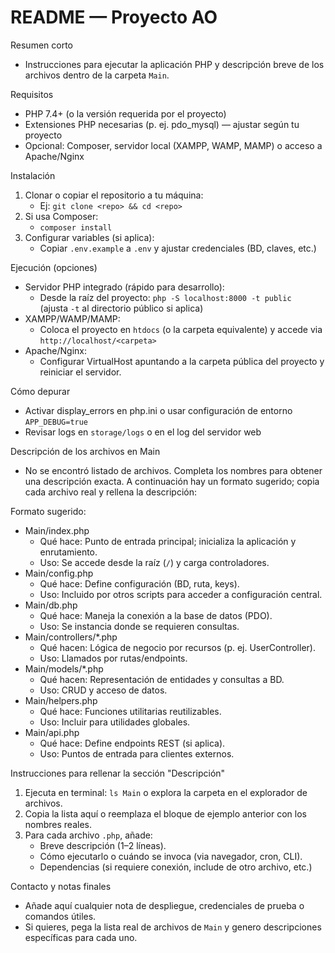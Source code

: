 # README — Proyecto AO

Resumen corto
- Instrucciones para ejecutar la aplicación PHP y descripción breve de los archivos dentro de la carpeta `Main`.

Requisitos
- PHP 7.4+ (o la versión requerida por el proyecto)
- Extensiones PHP necesarias (p. ej. pdo_mysql) — ajustar según tu proyecto
- Opcional: Composer, servidor local (XAMPP, WAMP, MAMP) o acceso a Apache/Nginx

Instalación
1. Clonar o copiar el repositorio a tu máquina:
    - Ej: `git clone <repo> && cd <repo>`
2. Si usa Composer:
    - `composer install`
3. Configurar variables (si aplica):
    - Copiar `.env.example` a `.env` y ajustar credenciales (BD, claves, etc.)

Ejecución (opciones)
- Servidor PHP integrado (rápido para desarrollo):
  - Desde la raíz del proyecto: `php -S localhost:8000 -t public`  
     (ajusta `-t` al directorio público si aplica)
- XAMPP/WAMP/MAMP:
  - Coloca el proyecto en `htdocs` (o la carpeta equivalente) y accede via `http://localhost/<carpeta>`
- Apache/Nginx:
  - Configurar VirtualHost apuntando a la carpeta pública del proyecto y reiniciar el servidor.

Cómo depurar
- Activar display_errors en php.ini o usar configuración de entorno `APP_DEBUG=true`
- Revisar logs en `storage/logs` o en el log del servidor web

Descripción de los archivos en Main
- No se encontró listado de archivos. Completa los nombres para obtener una descripción exacta. A continuación hay un formato sugerido; copia cada archivo real y rellena la descripción:

Formato sugerido:
- Main/index.php
  - Qué hace: Punto de entrada principal; inicializa la aplicación y enrutamiento.
  - Uso: Se accede desde la raíz (`/`) y carga controladores.
- Main/config.php
  - Qué hace: Define configuración (BD, ruta, keys).
  - Uso: Incluido por otros scripts para acceder a configuración central.
- Main/db.php
  - Qué hace: Maneja la conexión a la base de datos (PDO).
  - Uso: Se instancia donde se requieren consultas.
- Main/controllers/*.php
  - Qué hacen: Lógica de negocio por recursos (p. ej. UserController).
  - Uso: Llamados por rutas/endpoints.
- Main/models/*.php
  - Qué hacen: Representación de entidades y consultas a BD.
  - Uso: CRUD y acceso de datos.
- Main/helpers.php
  - Qué hace: Funciones utilitarias reutilizables.
  - Uso: Incluir para utilidades globales.
- Main/api.php
  - Qué hace: Define endpoints REST (si aplica).
  - Uso: Puntos de entrada para clientes externos.

Instrucciones para rellenar la sección "Descripción"
1. Ejecuta en terminal: `ls Main` o explora la carpeta en el explorador de archivos.
2. Copia la lista aquí o reemplaza el bloque de ejemplo anterior con los nombres reales.
3. Para cada archivo `.php`, añade:
    - Breve descripción (1–2 líneas).
    - Cómo ejecutarlo o cuándo se invoca (via navegador, cron, CLI).
    - Dependencias (si requiere conexión, include de otro archivo, etc.)

Contacto y notas finales
- Añade aquí cualquier nota de despliegue, credenciales de prueba o comandos útiles.
- Si quieres, pega la lista real de archivos de `Main` y genero descripciones específicas para cada uno.